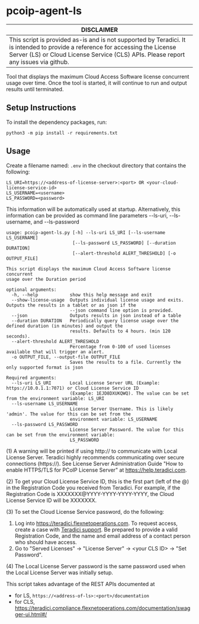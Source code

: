 # pcoip-agent-ls

| DISCLAIMER |
| --- |
| This script is provided as-is and is not supported by Teradici. It is intended to provide a reference for accessing the License Server (LS) or Cloud License Service (CLS) APIs. Please report any issues via github. |


Tool that displays the maximum Cloud Access Software license concurrent usage over time.
Once the tool is started, it will continue to run and output results until terminated.


## Setup Instructions

To install the dependency packages, run:

```
python3 -m pip install -r requirements.txt
```

## Usage

Create a filename named: ```.env``` in the checkout directory that contains the following:


```
LS_URI=https://<address-of-license-server>:<port> OR <your-cloud-license-service-id>
LS_USERNAME=<username>
LS_PASSWORD=<password>
```

This information will be automatically used at startup. Alternatively, this
information can be provided as command line parameters --ls-uri,
--ls-username, and --ls-password

```
usage: pcoip-agent-ls.py [-h] --ls-uri LS_URI [--ls-username LS_USERNAME]
                         [--ls-password LS_PASSWORD] [--duration DURATION]
                         [--alert-threshold ALERT_THRESHOLD] [-o OUTPUT_FILE]

This script displays the maximum Cloud Access Software license concurrent
usage over the Duration period

optional arguments:
  -h, --help            show this help message and exit
  --show-license-usage  Outputs individual license usage and exits. Outputs the results in a tablet or as json if the
                        --json command line option is provided.
  --json                Outputs results in json instead of a table
  --duration DURATION   Periodically query license usage over the defined duration (in minutes) and output the
                        results. Defaults to 4 hours. (min 120 seconds).
  --alert-threshold ALERT_THRESHOLD
                        Percentage from 0-100 of used licenses available that will trigger an alert.
  -o OUTPUT_FILE, --output-file OUTPUT_FILE
                        Saves the results to a file. Currently the only supported format is json

Required arguments:
  --ls-uri LS_URI       Local License Server URL (Example: https://10.0.1.1:7071) or Cloud License Service ID
                        (Example: 1EJD8DXUKQWQ). The value can be set from the environment variable: LS_URI
  --ls-username LS_USERNAME
                        License Server Username. This is likely 'admin'. The value for this can be set from the
                        environment variable: LS_USERNAME
  --ls-password LS_PASSWORD
                        License Server Password. The value for this can be set from the environment variable:
                        LS_PASSWORD
```

(1) A warning will be printed if using http:// to communicate with Local License Server. Teradici
highly recommends communicating over secure connections (https://). See License Server
Administration Guide "How to enable HTTPS/TLS for PCoIP License Server" at
https://help.teradici.com.

(2) To get your Cloud License Service ID, this is the first part (left of the @) in the
Registration Code you received from Teradici. For example, if the Registration Code is
XXXXXXX@YYYY-YYYY-YYYY-YYYY, the Cloud License Service ID will be XXXXXXX.

(3) To set the Cloud License Service password, do the following:
1. Log into https://teradici.flexnetoperations.com. To request access, create a case with
[Teradici support](https://help.teradici.com/s/contactsupport). Be prepared to provide a valid
Registration Code, and the name and email address of a contact person who should have access.
2. Go to "Served Licenses" -> "License Server" -> \<your CLS ID\> -> "Set Password".

(4) The Local License Server password is the same password used when the Local License Server
was initially setup.


This script takes advantage of the REST APIs documented at 
- for LS, ```https://<address-of-ls>:<port>/documentation```
- for CLS, https://teradici.compliance.flexnetoperations.com/documentation/swagger-ui.html#/
